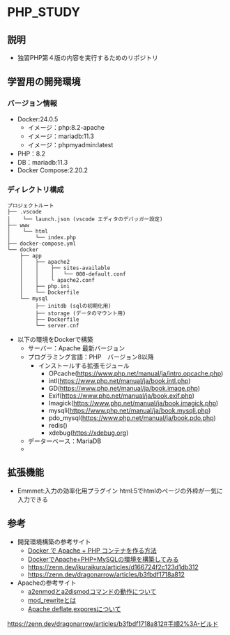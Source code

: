 # PHP_STUDY

## 説明
- 独習PHP第４版の内容を実行するためのリポジトリ

## 学習用の開発環境
### バージョン情報
- Docker:24.0.5
  - イメージ：php:8.2-apache
  - イメージ：mariadb:11.3
  - イメージ：phpmyadmin:latest
- PHP：8.2
- DB：mariadb:11.3
- Docker Compose:2.20.2

### ディレクトリ構成
```
プロジェクトルート
├── .vscode
│    └── launch.json (vscode エディタのデバッガー設定)
├── www
│    └── html
│        └── index.php
├── docker-compose.yml
└── docker
    ├── app
    │    ├── apache2
    │    │    ├── sites-available
    │    │    │   └── 000-default.conf
    │    │    └ apache2.conf
    │    ├── php.ini
    │    └── Dockerfile
    └── mysql
         ├── initdb (sqlの初期化用)
         ├── storage (データのマウント用)
         ├── Dockerfile
         └── server.cnf
```






- 以下の環境をDockerで構築
  - サーバー：Apache 最新バージョン
  - プログラミング言語：PHP　バージョン8以降
    - インストールする拡張モジュール
      - OPcache(https://www.php.net/manual/ja/intro.opcache.php)
      - intl(https://www.php.net/manual/ja/book.intl.php)
      - GD(https://www.php.net/manual/ja/book.image.php)
      - Exif(https://www.php.net/manual/ja/book.exif.php)
      - Imagick(https://www.php.net/manual/ja/book.imagick.php)
      - mysqli(https://www.php.net/manual/ja/book.mysqli.php)
      - pdo_mysql(https://www.php.net/manual/ja/book.pdo.php)
      - redis()
      - xdebug(https://xdebug.org)
  - データーベース：MariaDB
  - 
## 拡張機能
- Emmmet:入力の効率化用プラグイン html:5でhtmlのページの外枠が一気に入力できる

## 参考
- 開発環境構築の参考サイト
  - [Docker で Apache + PHP コンテナを作る方法](https://lazesoftware.com/ja/blog/230220/)
  - [DockerでApache+PHP+MySQLの環境を構築してみる](https://qiita.com/me-654393/items/1ed212cb33eafe734835)
  - https://zenn.dev/ikuraikura/articles/d166724f2c123d1db312
  - https://zenn.dev/dragonarrow/articles/b3fbdf1718a812
- Apacheの参考サイト
  - [a2enmodとa2dismodコマンドの動作について](https://web.just4fun.biz/?Apache/a2enmodとa2dismodコマンドの動作について)
  - [mod_rewriteとは](https://qiita.com/miyuki_samitani/items/b22e1738b2737c655785)
  - [Apache deflate,exporesについて](https://serverlog.jp/apache2-2/)

https://zenn.dev/dragonarrow/articles/b3fbdf1718a812#手順2%3A-ビルド